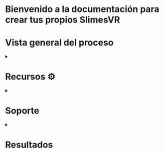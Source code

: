 
<h1>Bienvenido a la documentación para crear tus propios SlimesVR</h1>
<h1><b>Vista general del proceso</b></h1>

<!-- 1. Ve a <a target = _blank href = "https://github.com/Emiomar/slimevr-test/wiki#materiales--%EF%B8%8F">Recursos</a> para que comiences el proceso de ensamble
-->
 <details><summary><h1> Recursos  ⚙️ </h1></summary>

 <details> <summary><h2>Hardware</h2></summary> 

 <details><summary> <h3> Impresión 3D 🕹️</h3> </summary>
<p> Ve a la sección de <a  href = "https://github.com/Emiomar/slimevr-test/tree/main/Archivos-STL" target = "_blank"> archivos </a>  para que descargues los  STL´s necesarios.</p>

<p>
 Para las impresiones se utilizaran los modelos de <a href = "https://github.com/Smeltie/Hyperion"> Hyperion </a></p>
  
1. Case
  
<img src="https://user-images.githubusercontent.com/60834536/234993755-d4daac95-1425-42dc-a3f0-3d50d3ea4d1e.png"
alt=" imagen de una case"
 width="300"
 height="200">
> Text
  knkm
  nknk

2. Base

<img src = "https://user-images.githubusercontent.com/60834536/234994220-22c62992-5371-4b0e-b0f9-8c862ec097e9.png"
     width = "300"
     height = "200"
     >
     

3. Case Auxiliar
  
  <img src = "https://user-images.githubusercontent.com/60834536/234994220-22c62992-5371-4b0e-b0f9-8c862ec097e9.png"
     width = "300"
     height = "200"
     >
  

Configuraciones importantes del slicer
Recomendamos el uso de Cura Slicer
 </details> 

 <details><summary><h3>  Electrónicos 🔌 </h3></summary>

<details><summary><h4> Materiales </h4></summary>

 <li><h4><b> WEMOS D1 Mini</b></h2>
 <img src="https://user-images.githubusercontent.com/62313075/236332924-5d2852d8-3d6b-4ea0-be2d-2b98aa4471de.png"
   alt=" imagen de una wimu"
   width="200"
   height="300">
   </li>

<li><h4><b> IMU MPU 6050 </b></h3>
<img src="https://user-images.githubusercontent.com/62313075/236874588-8756f33b-a4f8-44dc-8dd9-c1fa974b7fd7.png"
alt=" imagen de un IMU MPU6 050"
width="200"
height="250">
</li>

<li><h4><b> Batería 1200 mAh 103040 Li-Po</b></h4>
<img src="https://user-images.githubusercontent.com/62313075/236875358-a1f40903-914d-4585-81ce-f51641b0d957.png"
alt=" imageN de una Batería 1200 mAh 103040 Li-Po"
 width="300"
 height="200">
 </li>

<li><h4><b>Regulador/cargador TP4056 USB</b></h4>
<img src="https://user-images.githubusercontent.com/62313075/236876058-3e7563b0-a321-44ca-a621-c7e8c3370d9c.png"
alt=" imagen de una wimu"
 width="150"
 height="250">
 </li>

<li><h4><b> Switch SS22F32 </b></h4>
<img src="https://user-images.githubusercontent.com/62313075/236876437-efeda8f2-586a-4148-a2c8-19f9e4701e38.png"
alt=" imagen de una wimu"
 width="150"
 height="100">
 </li>

<li><h4><b> 2 Diodos 1N5817 1 [W] o equivalentes </b></h4>
 <img src="https://user-images.githubusercontent.com/62313075/236878408-9ce6f584-fa11-4e93-88c5-f55d8b970b8d.png"
alt=" imagen de una wimu"
 width="125"
 height="125">
 </li>

<li><h4><b>Resistencia de 180K [Ohms]</b></h4>
 <img src="https://user-images.githubusercontent.com/62313075/236879353-d71a1706-4731-402a-8545-f6874b34ce60.png"
alt=" imagen de una wimu"
 width="150"
 height="100">
 </li>
 
</details>
  
<details><summary><h4> Ensamble </h4></summary>   
 <p> 
  Para el ensamble sin IMU auxiliar sigue el siguiente esquemático </p>   
 <img src = "https://github.com/Emiomar/slimevr-test/assets/62313075/260f0dbd-9d82-4b9d-b257-bb130f102aab"
          width = "550"
          height = "450">
 <p>
   Para el ensamble con IMU auxiliar sigue el siguiente esquemático </p> 
           <img src = "https://github.com/Emiomar/slimevr-test/assets/62313075/d1135bf2-2741-4de5-a4ef-d0d7b64a6ebe"
          width = "550"
          height = "450">
 </details>
  
  </details>
 </details>
 


 
 <details><summary> <h2> Software  💻 </h2></summary>
  <details><summary><h3> Descargas </h3></summary></details>
   <details><summary><h3> Instalaciones </h3></summary></details>
    <details><summary><h3> Uso de software </h3></summary>
      <video src="https://github.com/Emiomar/slimevr-test/assets/62313075/e330869c-f0cd-4b72-8848-2825cd438bc2" width="300"  height="200" autoplay = "0" ></video>
     </details>
 </details>
 
</details>
 
 

<details><summary><h1> Soporte </h1></summary>
 <h2> Discord </h2>
  A continuación te mostraremos como puedes resolver problemas que puedas tener y no se encuentren ya resueltos en esta wiki
  Dirigete al <a target= "_blank" href = "https://discord.gg/slimevr"> Discord </a> de la comunidad de slimevr
* Del lado izquierdo encontraras diferentes canales, despliega el apartado de Support donde encontrarás el canal de support-forum

Aquí podras buscar con palabras clave problemas que otros usuarios han tenido y como los resolvieron o en su caso, crear una nueva publicación en donde la comunidad se encargará en darte soluciones, por lo que es muy importante que brindes la mayor cantidad de detalles posibles.
 
![support-forum](https://user-images.githubusercontent.com/62313075/230942139-8632b69b-0c6e-410a-8c94-abc73c727439.png)

 YT
 [VIDEO EXPLICATIVO](https://www.youtube.com/watch?v=mCdA4bJAGGk&pp=ygUYbmV2ZXIgZ29ubmEgZ2l2ZSB5b3UgdXB9)
</details>


<details><summary><h1> Resultados </h1></summary>
 <video src = "https://github.com/Emiomar/slimevr-test/assets/62313075/e2b75b08-410b-4390-89a7-dac09037857f"
width = "300" height = "200"        autoplay = "0" > </video>
 </details>

